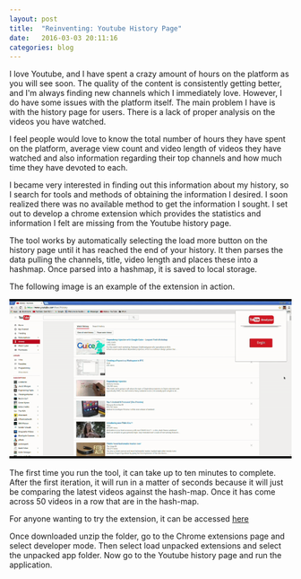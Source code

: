 ```yaml
---
layout: post
title:  "Reinventing: Youtube History Page"
date:   2016-03-03 20:11:16
categories: blog
---
```


I love Youtube, and I have spent a crazy amount of hours on the platform as you will see soon. The quality of the content is consistently getting better, and I'm always finding new channels which I immediately love. However, I do have some issues with the platform itself. The main problem I have is with the history page for users. There is a lack of proper analysis on the videos you have watched.

I feel people would love to know the total number of hours they have spent on the platform, average view count and video length of videos they have watched and also information regarding their top channels and how much time they have devoted to each.

I became very interested in finding out this information about my history, so I search for tools and methods of obtaining the information I desired. I soon realized there was no available method to get the information I sought. I set out to develop a chrome extension which provides the statistics and information I felt are missing from the Youtube history page.

The tool works by automatically selecting the load more button on the history page until it has reached the end of your history. It then parses the data pulling the channels, title, video length and places these into a hashmap. Once parsed into a hashmap, it is saved to local storage.

The following image is an example of the extension in action.

<div class="honeycombpic">
<img src="https://raw.githubusercontent.com/bawn92/bawn92.github.io/master/assets/img/chromeApp.gif"/>
</div>

The first time you run the tool, it can take up to ten minutes to complete. After the first iteration, it will run in a matter of seconds because it will just be comparing the latest videos against the hash-map. Once it has come across 50 videos in a row that are in the hash-map.

For anyone wanting to try the extension, it can be accessed [here](https://www.dropbox.com/s/3jqvgvtlv69gmi9/app.tar.gz?dl=0)

Once downloaded unzip the folder, go to the Chrome extensions page and select developer mode. Then select load unpacked extensions and select the unpacked app folder. Now go to the Youtube history page and run the application.
